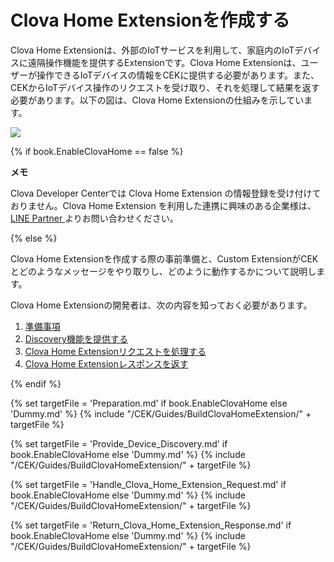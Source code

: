 # Clova Home Extensionを作成する

Clova Home Extensionは、外部のIoTサービスを利用して、家庭内のIoTデバイスに遠隔操作機能を提供するExtensionです。Clova Home Extensionは、ユーザーが操作できるIoTデバイスの情報をCEKに提供する必要があります。また、CEKからIoTデバイス操作のリクエストを受け取り、それを処理して結果を返す必要があります。以下の図は、Clova Home Extensionの仕組みを示しています。

![](/CEK/Resources/Images/CEK_Clova_Home_Extension_Operation_Structure.png)

{% if book.EnableClovaHome == false %}

<div class="note">
<p><strong>メモ</strong></p>
<p>Clova Developer Centerでは Clova Home Extension の情報登録を受け付けておりません。Clova Home Extension を利用した連携に興味のある企業様は、<a href="https://partner.line.me/ja" target="_blank"> LINE Partner </a> よりお問い合わせください。　
</p>
</div>

{% else %}

Clova Home Extensionを作成する際の事前準備と、Custom ExtensionがCEKとどのようなメッセージをやり取りし、どのように動作するかについて説明します。

Clova Home Extensionの開発者は、次の内容を知っておく必要があります。

1. [準備事項](#Preparation)
2. [Discovery機能を提供する](#ProvideDeviceDiscovery)
3. [Clova Home Extensionリクエストを処理する](#HandleClovaHomeExtensionRequest)
4. [Clova Home Extensionレスポンスを返す](#ReturnClovaHomeExtensionResponse)

{% endif %}

{% set targetFile = 'Preparation.md' if book.EnableClovaHome else 'Dummy.md' %}
{% include "/CEK/Guides/BuildClovaHomeExtension/" + targetFile %}

{% set targetFile = 'Provide_Device_Discovery.md' if book.EnableClovaHome else 'Dummy.md' %}
{% include "/CEK/Guides/BuildClovaHomeExtension/" + targetFile  %}

{% set targetFile = 'Handle_Clova_Home_Extension_Request.md' if book.EnableClovaHome else 'Dummy.md' %}
{% include "/CEK/Guides/BuildClovaHomeExtension/" + targetFile  %}

{% set targetFile = 'Return_Clova_Home_Extension_Response.md' if book.EnableClovaHome else 'Dummy.md' %}
{% include "/CEK/Guides/BuildClovaHomeExtension/" + targetFile  %}
